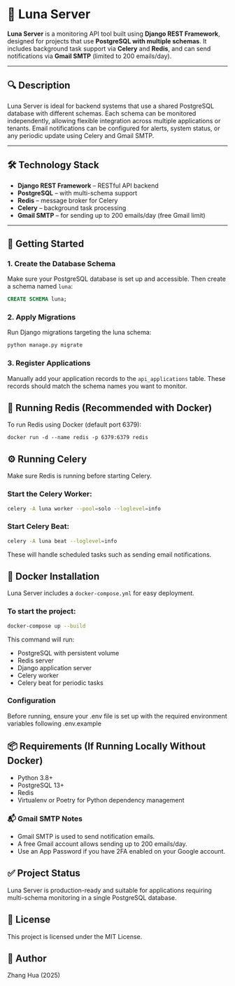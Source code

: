# 🌙 Luna Server

**Luna Server** is a monitoring API tool built using **Django REST Framework**, designed for projects that use **PostgreSQL with multiple schemas**. It includes background task support via **Celery** and **Redis**, and can send notifications via **Gmail SMTP** (limited to 200 emails/day).

---

## 🔍 Description

Luna Server is ideal for backend systems that use a shared PostgreSQL database with different schemas. Each schema can be monitored independently, allowing flexible integration across multiple applications or tenants. Email notifications can be configured for alerts, system status, or any periodic update using Celery and Gmail SMTP.

---

## 🛠️ Technology Stack

- **Django REST Framework** – RESTful API backend
- **PostgreSQL** – with multi-schema support
- **Redis** – message broker for Celery
- **Celery** – background task processing
- **Gmail SMTP** – for sending up to 200 emails/day (free Gmail limit)

---

## 🚀 Getting Started

### 1. Create the Database Schema

Make sure your PostgreSQL database is set up and accessible. Then create a schema named `luna`:

```sql
CREATE SCHEMA luna;
```

### 2. Apply Migrations

Run Django migrations targeting the luna schema:

```cmd
python manage.py migrate
```

### 3. Register Applications

Manually add your application records to the `api_applications` table. These records should match the schema names you want to monitor.

## 🔁 Running Redis (Recommended with Docker)

To run Redis using Docker (default port 6379):

```docker
docker run -d --name redis -p 6379:6379 redis
```

## ⚙️ Running Celery

Make sure Redis is running before starting Celery.

### Start the Celery Worker:

```bash
celery -A luna worker --pool=solo --loglevel=info
```

### Start Celery Beat:

```bash
celery -A luna beat --loglevel=info
```

These will handle scheduled tasks such as sending email notifications.

## 🐳 Docker Installation

Luna Server includes a `docker-compose.yml` for easy deployment.

### To start the project:

```bash
docker-compose up --build
```

This command will run:

- PostgreSQL with persistent volume
- Redis server
- Django application server
- Celery worker
- Celery beat for periodic tasks

### Configuration

Before running, ensure your .env file is set up with the required environment variables following .env.example

## 📦 Requirements (If Running Locally Without Docker)

- Python 3.8+
- PostgreSQL 13+
- Redis
- Virtualenv or Poetry for Python dependency management

### 📬 Gmail SMTP Notes

- Gmail SMTP is used to send notification emails.
- A free Gmail account allows sending up to 200 emails/day.
- Use an App Password if you have 2FA enabled on your Google account.

## ✅ Project Status

Luna Server is production-ready and suitable for applications requiring multi-schema monitoring in a single PostgreSQL database.

## 📄 License

This project is licensed under the MIT License.

## 👤 Author

Zhang Hua (2025)
